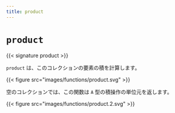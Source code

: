 ```yaml
---
title: product
---
```


# `product`

{{< signature product >}}

`product` は、このコレクションの要素の積を計算します。

{{< figure src="images/functions/product.svg" >}}

空のコレクションでは、この関数は `A` 型の積操作の単位元を返します。

{{< figure src="images/functions/product.2.svg" >}}
